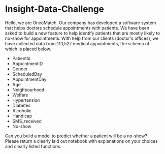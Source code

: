 # Insight-Data-Challenge

Hello, we are OncoMatch. Our company has developed a software system that helps doctors schedule appointments with patients. We have been asked to build a new feature to help identify patients that are mostly likely to no-show for appointments. With help from our clients (doctor's offices), we have collected data from 110,527 medical appointments, the schema of which is placed below.

- PatientId
- AppointmentID
- Gender
- ScheduledDay
- AppointmentDay
- Age
- Neighbourhood
- Welfare
- Hypertension
- Diabetes
- Alcoholic
- Handicap
- SMS_received
- No-show

Can you build a model to predict whether a patient will be a no-show? Please return a clearly laid out notebook with explanations on your choices and clearly listed functions.